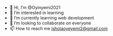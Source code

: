 - 👋 Hi, I’m @Oyinyemi2021
- 👀 I’m interested in learning
- 🌱 I’m currently learning web development
- 💞️ I’m looking to collaborate on everyone
- 📫 How to reach me isholaoyeyemi2@gmail.com

<!---
Oyinyemi2021/Oyinyemi2021 is a ✨ special ✨ repository because its `README.md` (this file) appears on your GitHub profile.
You can click the Preview link to take a look at your changes.
--->
